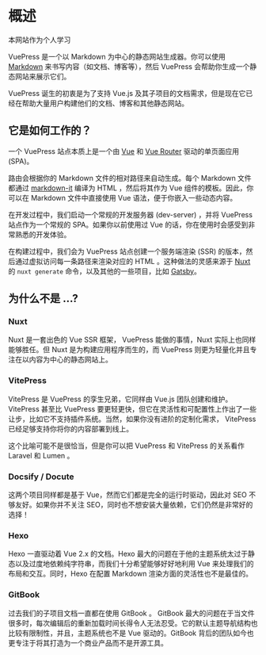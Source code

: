 # 概述

本网站作为个人学习

VuePress 是一个以 Markdown 为中心的静态网站生成器。你可以使用 [Markdown](https://zh.wikipedia.org/wiki/Markdown) 来书写内容（如文档、博客等），然后 VuePress 会帮助你生成一个静态网站来展示它们。

VuePress 诞生的初衷是为了支持 Vue.js 及其子项目的文档需求，但是现在它已经在帮助大量用户构建他们的文档、博客和其他静态网站。

## 它是如何工作的？

一个 VuePress 站点本质上是一个由 [Vue](https://v3.vuejs.org/) 和 [Vue Router](https://next.router.vuejs.org) 驱动的单页面应用 (SPA)。

路由会根据你的 Markdown 文件的相对路径来自动生成。每个 Markdown 文件都通过 [markdown-it](https://github.com/markdown-it/markdown-it) 编译为 HTML ，然后将其作为 Vue 组件的模板。因此，你可以在 Markdown 文件中直接使用 Vue 语法，便于你嵌入一些动态内容。

在开发过程中，我们启动一个常规的开发服务器 (dev-server) ，并将 VuePress 站点作为一个常规的 SPA。如果你以前使用过 Vue 的话，你在使用时会感受到非常熟悉的开发体验。

在构建过程中，我们会为  VuePress 站点创建一个服务端渲染 (SSR) 的版本，然后通过虚拟访问每一条路径来渲染对应的 HTML 。这种做法的灵感来源于 [Nuxt](https://nuxtjs.org/) 的 `nuxt generate` 命令，以及其他的一些项目，比如 [Gatsby](https://www.gatsbyjs.org/)。

## 为什么不是 ...?

### Nuxt

Nuxt 是一套出色的 Vue SSR 框架， VuePress 能做的事情，Nuxt 实际上也同样能够胜任。但 Nuxt 是为构建应用程序而生的，而 VuePress 则更为轻量化并且专注在以内容为中心的静态网站上。

### VitePress

VitePress 是 VuePress 的孪生兄弟，它同样由 Vue.js 团队创建和维护。 VitePress 甚至比 VuePress 要更轻更快，但它在灵活性和可配置性上作出了一些让步，比如它不支持插件系统。当然，如果你没有进阶的定制化需求， VitePress 已经足够支持你将你的内容部署到线上。

这个比喻可能不是很恰当，但是你可以把 VuePress 和 VitePress 的关系看作 Laravel 和 Lumen 。

### Docsify / Docute

这两个项目同样都是基于 Vue，然而它们都是完全的运行时驱动，因此对 SEO 不够友好。如果你并不关注 SEO，同时也不想安装大量依赖，它们仍然是非常好的选择！

### Hexo

Hexo 一直驱动着 Vue 2.x 的文档。Hexo 最大的问题在于他的主题系统太过于静态以及过度地依赖纯字符串，而我们十分希望能够好好地利用 Vue 来处理我们的布局和交互。同时，Hexo 在配置 Markdown 渲染方面的灵活性也不是最佳的。

### GitBook

过去我们的子项目文档一直都在使用 GitBook 。 GitBook 最大的问题在于当文件很多时，每次编辑后的重新加载时间长得令人无法忍受。它的默认主题导航结构也比较有限制性，并且，主题系统也不是 Vue 驱动的。GitBook 背后的团队如今也更专注于将其打造为一个商业产品而不是开源工具。
